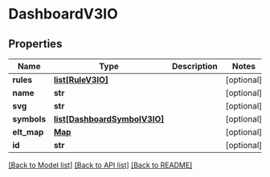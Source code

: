 # DashboardV3IO

## Properties
Name | Type | Description | Notes
------------ | ------------- | ------------- | -------------
**rules** | [**list[RuleV3IO]**](RuleV3IO.md) |  | [optional] 
**name** | **str** |  | [optional] 
**svg** | **str** |  | [optional] 
**symbols** | [**list[DashboardSymbolV3IO]**](DashboardSymbolV3IO.md) |  | [optional] 
**elt_map** | [**Map**](Map.md) |  | [optional] 
**id** | **str** |  | [optional] 

[[Back to Model list]](../README.md#documentation-for-models) [[Back to API list]](../README.md#documentation-for-api-endpoints) [[Back to README]](../README.md)


